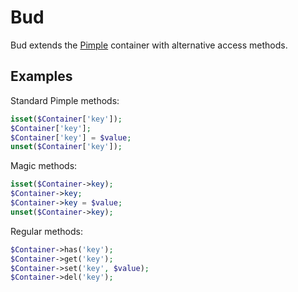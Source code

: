 Bud
===

Bud extends the [Pimple](https://github.com/fabpot/Pimple) container with alternative access methods.

Examples
--------

Standard Pimple methods:

```php
isset($Container['key']);
$Container['key'];
$Container['key'] = $value;
unset($Container['key']);
```

Magic methods:

```php
isset($Container->key);
$Container->key;
$Container->key = $value;
unset($Container->key);
```

Regular methods:

```php
$Container->has('key');
$Container->get('key');
$Container->set('key', $value);
$Container->del('key');
```
